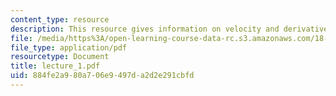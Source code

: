 ```yaml
---
content_type: resource
description: This resource gives information on velocity and derivatives.
file: /media/https%3A/open-learning-course-data-rc.s3.amazonaws.com/18-01-single-variable-calculus-fall-2005/884fe2a980a706e9497da2d2e291cbfd_lecture_1.pdf
file_type: application/pdf
resourcetype: Document
title: lecture_1.pdf
uid: 884fe2a9-80a7-06e9-497d-a2d2e291cbfd
---
```

